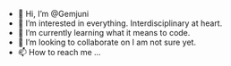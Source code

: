 - 👋 Hi, I’m @Gemjuni
- 👀 I’m interested in everything. Interdisciplinary at heart. 
- 🌱 I’m currently learning what it means to code. 
- 💞️ I’m looking to collaborate on I am not sure yet.
- 📫 How to reach me ...

<!---
Gemjuni/Gemjuni is a ✨ special ✨ repository because its `README.md` (this file) appears on your GitHub profile.
You can click the Preview link to take a look at your changes.
--->
